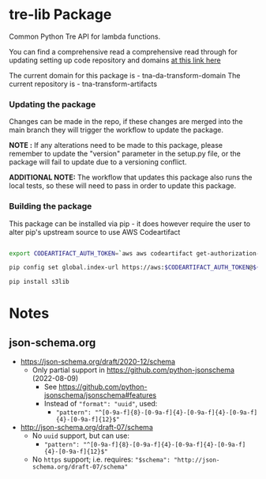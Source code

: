 # tre-lib Package

Common Python Tre API for lambda functions.

You can find a comprehensive read a comprehensive read through for updating setting up
code repository and domains [at this link here](https://github.com/nationalarchives/da-transform-dev-documentation/blob/master/runbooks/github-actions/uploading_software_to_artifactory.md)

The current domain for this package is - tna-da-transform-domain
The current repository is - tna-transform-artifacts

### Updating the package

Changes can be made in the repo, if these changes are merged into the main branch they will trigger the workflow
to update the package.

**NOTE :** If any alterations need to be made to this package, please remember to update the "version" parameter in
the setup.py file, or the package will fail to update due to a versioning conflict.

**ADDITIONAL NOTE:** The workflow that updates this package also runs the local tests, so these will need to pass 
in order to update this package. 

### Building the package

This package can be installed via pip - it does however require the user to alter pip's upstream source to use AWS
Codeartifact

```bash

export CODEARTIFACT_AUTH_TOKEN=`aws aws codeartifact get-authorization-token --domain ${DOMAIN} --domain-owner ${ARN_NUMBER} --region ${REGION} --query authorizationToken --output text``

pip config set global.index-url https://aws:$CODEARTIFACT_AUTH_TOKEN@${DOMAIN}-${ARN_NUMBER}.d.codeartifact.eu-west-2.amazonaws.com/pypi/${REPOSITORY}/simple/

pip install s3lib
```
# Notes

## json-schema.org

* https://json-schema.org/draft/2020-12/schema
  * Only partial support in https://github.com/python-jsonschema (2022-08-09)
    * See https://github.com/python-jsonschema/jsonschema#features
    * Instead of `"format": "uuid"`, used:
      * `"pattern": "^[0-9a-f]{8}-[0-9a-f]{4}-[0-9a-f]{4}-[0-9a-f]{4}-[0-9a-f]{12}$"`
* http://json-schema.org/draft-07/schema
  * No `uuid` support, but can use:
    * `"pattern": "^[0-9a-f]{8}-[0-9a-f]{4}-[0-9a-f]{4}-[0-9a-f]{4}-[0-9a-f]{12}$"`
  * No `https` support; i.e. requires: `"$schema": "http://json-schema.org/draft-07/schema"`
